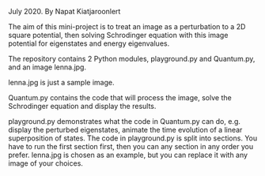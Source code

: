 July 2020.
By Napat Kiatjaroonlert

The aim of this mini-project is to treat an image as a perturbation to a 2D square potential, then solving Schrodinger equation with this image potential for eigenstates and energy eigenvalues. 

The repository contains 2 Python modules, playground.py and Quantum.py, and an image lenna.jpg. 

lenna.jpg is just a sample image. 

Quantum.py contains the code that will process the image, solve the Schrodinger equation and display the results.

playground.py demonstrates what the code in Quantum.py can do, e.g. display the perturbed eigenstates, animate the time evolution of a linear superposition of states. The code in playground.py is split into sections. You have to run the first section first, then you can any section in any order you prefer. lenna.jpg is chosen as an example, but you can replace it with any image of your choices.    

